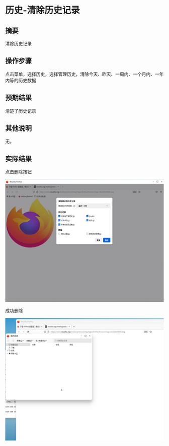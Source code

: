 # 历史-清除历史记录

## 摘要

清除历史记录

## 操作步骤

点击菜单，选择历史，选择管理历史，清除今天、昨天、一周内、一个月内、一年内等的历史数据

## 预期结果

清楚了历史记录

## 其他说明

无。

## 实际结果

点击删除按钮

![alt text](image-47.png)

成功删除

![alt text](image-48.png)